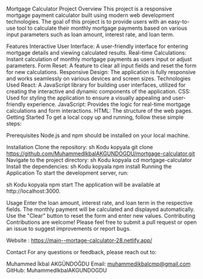 Mortgage Calculator
Project Overview
This project is a responsive mortgage payment calculator built using modern web development technologies. The goal of this project is to provide users with an easy-to-use tool to calculate their monthly mortgage payments based on various input parameters such as loan amount, interest rate, and loan term.

Features
Interactive User Interface: A user-friendly interface for entering mortgage details and viewing calculated results.
Real-time Calculations: Instant calculation of monthly mortgage payments as users input or adjust parameters.
Form Reset: A feature to clear all input fields and reset the form for new calculations.
Responsive Design: The application is fully responsive and works seamlessly on various devices and screen sizes.
Technologies Used
React: A JavaScript library for building user interfaces, utilized for creating the interactive and dynamic components of the application.
CSS: Used for styling the application to ensure a visually appealing and user-friendly experience.
JavaScript: Provides the logic for real-time mortgage calculations and form interactions.
HTML: The structure of the web pages.
Getting Started
To get a local copy up and running, follow these simple steps:

Prerequisites
Node.js and npm should be installed on your local machine.

Installation
Clone the repository:
sh
Kodu kopyala
git clone https://github.com/MuhammedIkbalAKGUNDOGDU/mortgage-calculator.git
Navigate to the project directory:
sh
Kodu kopyala
cd mortgage-calculator
Install the dependencies:
sh
Kodu kopyala
npm install
Running the Application
To start the development server, run:

sh
Kodu kopyala
npm start
The application will be available at http://localhost:3000.

Usage
Enter the loan amount, interest rate, and loan term in the respective fields.
The monthly payment will be calculated and displayed automatically.
Use the "Clear" button to reset the form and enter new values.
Contributing
Contributions are welcome! Please feel free to submit a pull request or open an issue to suggest improvements or report bugs.

Website : https://main--mortage-calculator-28.netlify.app/

Contact
For any questions or feedback, please reach out to:

Muhammed İkbal AKGÜNDOĞDU
Email: muhammedikbalcmp@gmail.com
GitHub: MuhammedIkbalAKGUNDOGDU
